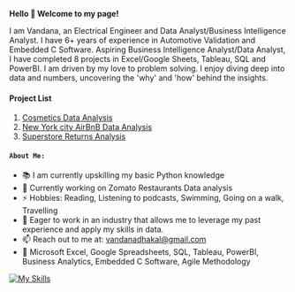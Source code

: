 **Hello 👋 Welcome to my page!**

I am Vandana, an Electrical Engineer and Data Analyst/Business Intelligence Analyst. I have 6+ years of experience in Automotive Validation and Embedded C Software. Aspiring Business Intelligence Analyst/Data Analyst, I have completed 8 projects in Excel/Google Sheets, Tableau, SQL and PowerBI. I am driven by my love to problem solving. I enjoy diving deep into data and numbers, uncovering the 'why' and 'how' behind the insights.

#### Project List
1. [Cosmetics Data Analysis](https://github.com/vandanadhakal/Cosmetic_Data_Analysis)
2. [New York city AirBnB Data Analysis](https://github.com/vandanadhakal/New-York-City-AirBnb-Data-Analysis)
3. [Superstore Returns Analysis](https://github.com/vandanadhakal/Superstore-Return-Analysis)


#### `About Me:`
- 📚 I am currently upskilling my basic Python knowledge
- 🔭 Currently working on Zomato Restaurants Data analysis
- ⚡ Hobbies: Reading, Listening to podcasts, Swimming, Going on a walk, Travelling
- 🚀 Eager to work in an industry that allows me to leverage my past experience and apply my skills in data.
- 📫 Reach out to me at: vandanadhakal@gmail.com
- 💪 Microsoft Excel, Google Spreadsheets, SQL, Tableau, PowerBI, Business Analytics, Embedded C Software, Agile Methodology


[![My Skills](https://skillicons.dev/icons?i=py,postgres,c,fortran,matlab,visualstudio)](https://skillicons.dev)
<!--
**vandanadhakal/vandanadhakal** is a ✨ _special_ ✨ repository because its `README.md` (this file) appears on your GitHub profile.

Here are some ideas to get you started:

- 🔭 I’m currently working on ...
- 🌱 I’m currently learning ...
- 👯 I’m looking to collaborate on ...
- 🤔 I’m looking for help with ...
- 💬 Ask me about ...
- 📫 How to reach me: vandanadhakal@gmail.com
- 😄 Pronouns: ...
 ⚡ Fun fact: Love reading, Listening to podcasts, Swimming
-->
